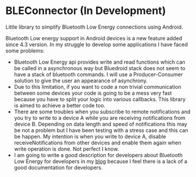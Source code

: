 BLEConnector (In Development)
============

Little library to simplify Bluetooth Low Energy connections using Android.

Bluetooth Low energy support in Android devices is a new feature added since 4.3 version. In my struggle to develop some applications I have faced some problems:

- Bluetooth Low Energy api provides write and read functions which can be called in a asynchronous way but Bluedroid stack does not seem to have a stack of bluetooth commands. I will use a Producer-Consumer solution to give the user an appearance of asynchrony.
- Due to this limitation, if you want to code a non trivial communication between some devices your code is going to be a mess very fast because you have to split your logic into various callbacks. This library is aimed to achieve a better code too.
- There are some troubles when you subscribe to remote notifications and you try to write to a device A while you are receiving notifications from device B. Depending on data length and speed of notifications this may be not a problem but I have been testing with a stress case and this can be happen. My intention is when you write to device A, disable receiveNotifications from other devices and enable them again when write operation is done. Not perfect I know.
- I am going to write a good description for developers about Bluetooth Low Energy for developers in my [blog](http://felhr85.net/) because I feel there is a lack of a good documentation for developers.
